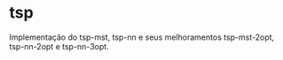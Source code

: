 tsp
===

Implementação do tsp-mst, tsp-nn e seus melhoramentos tsp-mst-2opt, tsp-nn-2opt e tsp-nn-3opt.
